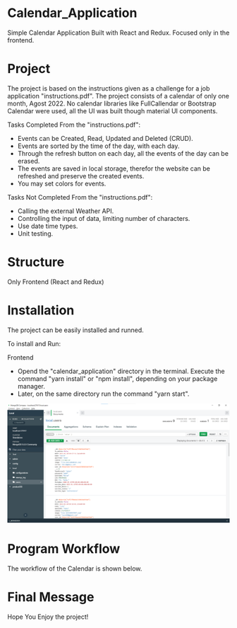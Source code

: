 # Calendar_Application
Simple Calendar Application Built with React and Redux. Focused only in the frontend.


# Project
The project is based on the instructions given as a challenge for a job application "instructions.pdf".
The project consists of a calendar of only one month, Agost 2022.
No calendar libraries like FullCallendar or Bootstrap Calendar were used, all the UI was built though material UI components.

Tasks Completed From the "instructions.pdf":
- Events can be Created, Read, Updated and Deleted (CRUD).
- Events are sorted by the time of the day, with each day.
- Through the refresh button on each day, all the events of the day can be erased.
- The events are saved in local storage, therefor the website can be refreshed and preserve the created events.
- You may set colors for events.

Tasks Not Completed From the "instructions.pdf":
- Calling the external Weather API.
- Controlling the input of data, limiting number of characters.
- Use date time types.
- Unit testing.


# Structure
Only Frontend (React and Redux)


# Installation
The project can be easily installed and runned.

To install and Run:

Frontend
- Opend the "calendar_application" directory in the terminal. Execute the command "yarn install" or "npm install", depending on your package manager.
- Later, on the same directory run the command "yarn start".


[![flow](https://github.com/Davidmenamm/MERN-Stack-MongoDB-Express-React-Node/blob/main/database_img.png)](https://github.com/Davidmenamm/MERN-Stack-MongoDB-Express-React-Node/blob/main/database_img.png)


# Program Workflow
The workflow of the Calendar is shown below.



# Final Message
Hope You Enjoy the project!

